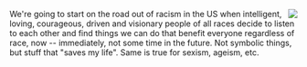 <img src="http://scripting.com/images/2019/11/14/weTryHarder.png" border="0" align="right">We're going to start on the road out of racism in the US when intelligent, loving, courageous, driven and visionary people of all races decide to listen to each other and find things we can do that benefit everyone regardless of race, now -- immediately, not some time in the future. Not symbolic things, but stuff that "saves my life". Same is true for sexism, ageism, etc.
